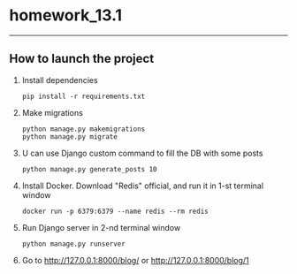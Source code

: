 # homework_13.1

---
## How to launch the project

1. Install dependencies
    ```
    pip install -r requirements.txt
    ```

1. Make migrations
    ```
    python manage.py makemigrations
    python manage.py migrate
    ```

1. U can use Django custom command to fill the DB with some posts
    ```
    python manage.py generate_posts 10
    ```

1. Install Docker. Download "Redis" official, and run it in 1-st terminal window
    ```
    docker run -p 6379:6379 --name redis --rm redis
    ```

1. Run Django server in 2-nd terminal window
   ```
   python manage.py runserver
   ```

1. Go to
http://127.0.0.1:8000/blog/ or
http://127.0.0.1:8000/blog/1
